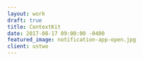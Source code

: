 ```yaml
---
layout: work
draft: true
title: ContextKit
date: 2017-08-17 09:00:00 -0400
featured_image: notification-app-open.jpg
client: ustwo
---
```

